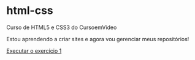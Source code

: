 # html-css
Curso de HTML5 e CSS3 do CursoemVideo

Estou aprendendo a criar sites e agora vou gerenciar meus repositórios!

<a href="https://ericktorresss.github.io/html-css/exercícios/ex001/index.html">Executar o exercício 1</a>
 
